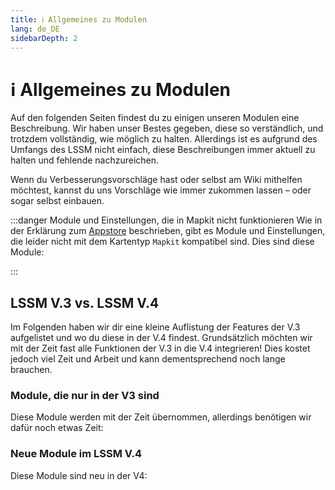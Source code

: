 ```yaml
---
title: ℹ️ Allgemeines zu Modulen
lang: de_DE
sidebarDepth: 2
---
```


# ℹ️ Allgemeines zu Modulen

Auf den folgenden Seiten findest du zu einigen unseren Modulen eine Beschreibung. Wir haben unser Bestes gegeben, diese so verständlich, und trotzdem vollständig, wie möglich zu halten. Allerdings ist es aufgrund des Umfangs des LSSM nicht einfach, diese Beschreibungen immer aktuell zu halten und fehlende nachzureichen.

Wenn du Verbesserungsvorschläge hast oder selbst am Wiki mithelfen möchtest, kannst du uns Vorschläge wie immer zukommen lassen – oder sogar selbst einbauen.

:::danger Module und Einstellungen, die in Mapkit nicht funktionieren
Wie in der Erklärung zum [Appstore][docs.appstore] beschrieben, gibt es Module und Einstellungen, die leider nicht mit dem Kartentyp `Mapkit` kompatibel sind. Dies sind diese Module:

<mapkit-modules settings-text="Und diese Einstellungen"/>
:::

## LSSM V.3 vs. LSSM V.4

Im Folgenden haben wir dir eine kleine Auflistung der Features der V.3 aufgelistet und wo du diese in der V.4 findest.
Grundsätzlich möchten wir mit der Zeit fast alle Funktionen der V.3 in die V.4 integrieren! Dies kostet jedoch viel Zeit und Arbeit und kann dementsprechend noch lange brauchen.

<v3-v4-comparison-integrated/>

### Module, die nur in der V3 sind

Diese Module werden mit der Zeit übernommen, allerdings benötigen wir dafür noch etwas Zeit:

<v3-v4-comparison-v3only/>

### Neue Module im LSSM V.4

Diese Module sind neu in der V4:

<v3-v4-comparison-new/>

<!-- ==START_FOOTER== Do NOT edit anything below this line! Any edits will be removed as content is auto generated! -->
[lssm.status]: https://status.lss-manager.de/
[lssm.discord]: https://discord.gg/RcTNjpB
[lssm.userscript]: https://v4.lss-manager.de/lssm-v4.user.js
[lssm.donations]: https://donate.lss-manager.de/
[docs]: https://docs.lss-manager.de/
[docs.home]: /de_DE/
[docs.apps]: /de_DE/apps.md
[docs.appstore]: /de_DE/appstore.md
[docs.bugs]: /de_DE/bugs.md
[docs.error_report]: /de_DE/error_report.md
[docs.faq]: /de_DE/faq.md
[docs.metadata]: /de_DE/metadata.md
[docs.other]: /de_DE/other.md
[docs.settings]: /de_DE/settings.md
[docs.suggestions]: /de_DE/suggestions.md
[docs.support]: /de_DE/support.md
[games.self]: https://leitstellenspiel.de
[tampermonkey]: https://tampermonkey.net/
[github]: https://github.com/LSS-Manager/LSSM-V.4
[github.issues]: https://github.com/LSS-Manager/LSSM-V.4/issues
[github.issues.open]: https://github.com/LSS-Manager/LSSM-V.4/issues?q=is%3Aissue+is%3Aopen+label%3Abug